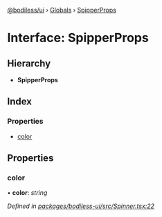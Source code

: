 [@bodiless/ui](../README.md) › [Globals](../globals.md) › [SpipperProps](spipperprops.md)

# Interface: SpipperProps

## Hierarchy

* **SpipperProps**

## Index

### Properties

* [color](spipperprops.md#color)

## Properties

###  color

• **color**: *string*

*Defined in [packages/bodiless-ui/src/Spinner.tsx:22](https://github.com/johnsonandjohnson/Bodiless-JS/blob/1615b9dc/packages/bodiless-ui/src/Spinner.tsx#L22)*
